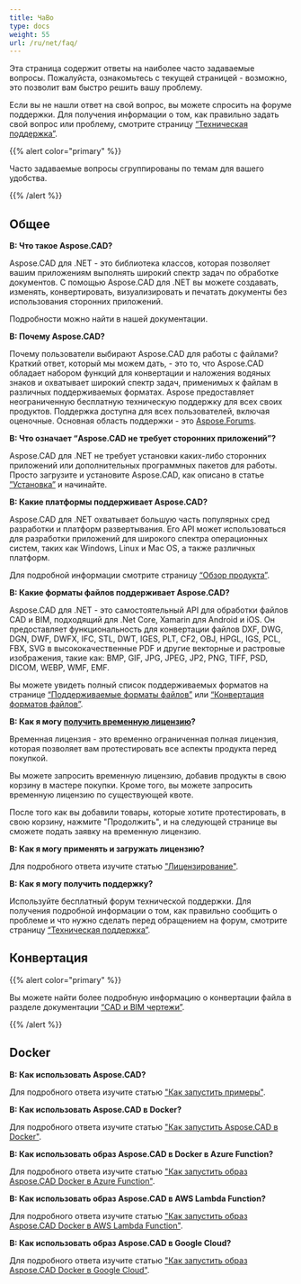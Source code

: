 ```yaml
---
title: ЧаВо
type: docs
weight: 55
url: /ru/net/faq/
---
```


Эта страница содержит ответы на наиболее часто задаваемые вопросы. Пожалуйста, ознакомьтесь с текущей страницей - возможно, это позволит вам быстро решить вашу проблему.

Если вы не нашли ответ на свой вопрос, вы можете спросить на форуме поддержки. Для получения информации о том, как правильно задать свой вопрос или проблему, смотрите страницу [“Техническая поддержка”](/cad/net/technical-support).

{{% alert color="primary" %}} 

Часто задаваемые вопросы сгруппированы по темам для вашего удобства.

{{% /alert %}}

## **Общее**
**В: Что такое Aspose.CAD?**

Aspose.CAD для .NET - это библиотека классов, которая позволяет вашим приложениям выполнять широкий спектр задач по обработке документов. С помощью Aspose.CAD для .NET вы можете создавать, изменять, конвертировать, визуализировать и печатать документы без использования сторонних приложений.

Подробности можно найти в нашей документации.

**В: Почему Aspose.CAD?**

Почему пользователи выбирают Aspose.CAD для работы с файлами? 
Краткий ответ, который мы можем дать, - это то, что Aspose.CAD обладает набором функций для конвертации и наложения водяных знаков и охватывает широкий спектр задач, применимых к файлам в различных поддерживаемых форматах. 
Aspose предоставляет неограниченную бесплатную техническую поддержку для всех своих продуктов. 
Поддержка доступна для всех пользователей, включая оценочные. Основная область поддержки - это [Aspose.Forums](https://forum.aspose.com/c/cad/19).

**В: Что означает “Aspose.CAD не требует сторонних приложений”?**

Aspose.CAD для .NET не требует установки каких-либо сторонних приложений или дополнительных программных пакетов для работы. Просто загрузите и установите Aspose.CAD, как описано в статье [”Установка”](/cad/net/installation/) и начинайте.

**В: Какие платформы поддерживает Aspose.CAD?**

Aspose.CAD для .NET охватывает большую часть популярных сред разработки и платформ развертывания. Его API может использоваться для разработки приложений для широкого спектра операционных систем, таких как Windows, Linux и Mac OS, а также различных платформ.

Для подробной информации смотрите страницу [“Обзор продукта”](/cad/net/product-overview/).

**В: Какие форматы файлов поддерживает Aspose.CAD?**

Aspose.CAD для .NET - это самостоятельный API для обработки файлов CAD и BIM, подходящий для .Net Core, Xamarin для Android и iOS. 
Он предоставляет функциональность для конвертации файлов DXF, DWG, DGN, DWF, DWFX, IFC, STL, DWT, IGES, PLT, CF2, OBJ, HPGL, IGS, PCL, FBX, SVG в высококачественные PDF и другие векторные и растровые изображения, такие как: BMP, GIF, JPG, JPEG, JP2, PNG, TIFF, PSD, DICOM, WEBP, WMF, EMF.

Вы можете увидеть полный список поддерживаемых форматов на странице [“Поддерживаемые форматы файлов”](/cad/net/supported-file-formats/) или [“Конвертация форматов файлов”](/cad/net/converting-file-formats/).

**В: Как я могу [получить временную лицензию](https://purchase.aspose.com/temporary-license/)?**

Временная лицензия - это временно ограниченная полная лицензия, которая позволяет вам протестировать все аспекты продукта перед покупкой.

Вы можете запросить временную лицензию, добавив продукты в свою корзину в мастере покупки. Кроме того, вы можете запросить временную лицензию по существующей квоте.

После того как вы добавили товары, которые хотите протестировать, в свою корзину, нажмите "Продолжить", и на следующей странице вы сможете подать заявку на временную лицензию.

**В: Как я могу применять и загружать лицензию?**

Для подробного ответа изучите статью ["Лицензирование"](/cad/net/licensing/).

**В: Как я могу получить поддержку?**

Используйте бесплатный форум технической поддержки. Для получения подробной информации о том, как правильно сообщить о проблеме и что нужно сделать перед обращением на форум, смотрите страницу [“Техническая поддержка”](/cad/net/technical-support).

## **Конвертация**

{{% alert color="primary" %}} 

Вы можете найти более подробную информацию о конвертации файла в разделе документации [“CAD и BIM чертежи”](/cad/net/cad-and-bim-drawings/).

{{% /alert %}}

## **Docker**

**В: Как использовать Aspose.CAD?**

Для подробного ответа изучите статью ["Как запустить примеры"](/cad/net/how-to-run-the-examples/).

**В: Как использовать Aspose.CAD в Docker?**

Для подробного ответа изучите статью ["Как запустить Aspose.CAD в Docker"](/cad/net/how-to-run-aspose-cad-in-docker/).

**В: Как использовать образ Aspose.CAD в Docker в Azure Function?**

Для подробного ответа изучите статью ["Как запустить образ Aspose.CAD Docker в Azure Function"](/cad/net/how-to-run-aspose-cad-docker-image-in-azure-function/).

**В: Как использовать образ Aspose.CAD в AWS Lambda Function?**

Для подробного ответа изучите статью ["Как запустить образ Aspose.CAD Docker в AWS Lambda Function"](/cad/net/how-to-run-aspose-cad-docker-image-in-aws-lambda-function/).

**В: Как использовать образ Aspose.CAD в Google Cloud?**

Для подробного ответа изучите статью ["Как запустить образ Aspose.CAD Docker в Google Cloud"](/cad/net/how-to-run-aspose-cad-docker-image-in-google-cloud/).
